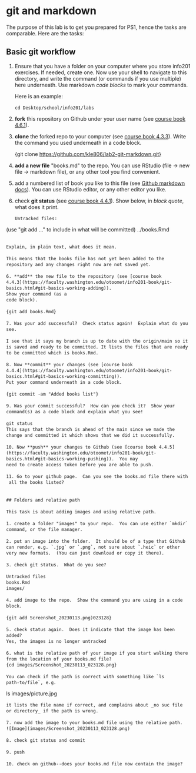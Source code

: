 # git and markdown

The purpose of this lab is to get you prepared for PS1, hence the
tasks are comparable.  Here are the tasks:

## Basic git workflow

1. Ensure that you have a folder on your computer where you store
   info201 exercises.  If needed, create one.  Now use your shell to
   navigate to this directory, and write the command (or commands if
   you use multiple) here underneath.  Use markdown _code blocks_ to
   mark your commands.
   
   Here is an example:
   ```
   cd Desktop/school/info201/labs
   ```

1. **fork** this repository on Github under your user name (see
   [course book 4.6.1](https://faculty.washington.edu/otoomet/info201-book/git-basics.html#forking-and-cloning)).

2. **clone** the forked repo to your computer (see [course
   book 4.3.3](https://faculty.washington.edu/otoomet/info201-book/git-basics.html#git-basics-getting-creating)).
   Write the command you
   used underneath in a code block.
  
   {git clone https://github.com/kle806/lab2-git-markdown.git}
   
3. **add a new file** "books.md" to the repo.  You can use RStudio
   (file -> new file -> markdown file), or any other tool you find
   convenient.
   
4. add a numbered list of book you like to this file
   (see [Github markdown
   docs](https://docs.github.com/en/get-started/writing-on-github/getting-started-with-writing-and-formatting-on-github/basic-writing-and-formatting-syntax)). 
   You can use
   RStudio editor, or any other editor you like.
   
5. check **git status** (see [course book
   4.4.1](https://faculty.washington.edu/otoomet/info201-book/git-basics.html#git-basics-situational-awareness)).
   Show below, in _block quote_, what does it print.
   ```
   Untracked files:
  (use "git add <file>..." to include in what will be committed)
        ../books.Rmd

   ```
   
   Explain, in plain text, what does it mean.
   
   This means that the books file has not yet been added to the repository and any changes right now are not saved yet.
   
6. **add** the new file to the repository (see [course book
  4.4.3](https://faculty.washington.edu/otoomet/info201-book/git-basics.html#git-basics-working-adding)).
  Show your command (as a
  code block).
  
  {git add books.Rmd}

7. Was your add successful?  Check status again!  Explain what do you
   see.
   
   I see that it says my branch is up to date with the origin/main so it is saved and ready to be committed. It lists the files that are ready to be committed which is books.Rmd.
   
8. Now **commit** your changes (see [course book
   4.4.4](https://faculty.washington.edu/otoomet/info201-book/git-basics.html#git-basics-working-committing)). 
   Put your command underneath in a code block.
   
   {git commit -am "Added books list"}
   
9. Was your commit successful?  How can you check it?  Show your
   command(s) as a code block and explain what you see!
   
   git status
   This says that the branch is ahead of the main since we made the change and committed it which shows that we did it successfully.
   
10. Now **push** your changes to Github (see [course book 4.4.5](https://faculty.washington.edu/otoomet/info201-book/git-basics.html#git-basics-working-pushing)).  You may
   need to create access token before you are able to push.
   
11. Go to your github page.  Can you see the books.md file there with
    all the books listed?


## Folders and relative path

This task is about adding images and using relative path.

1. create a folder "images" to your repo.  You can use either `mkdir`
   command, or the file manager.

2. put an image into the folder.  It should be of a type that Github
   can render, e.g. `.jpg` or `.png`, not sure about `.heic` or other
   very new formats.  (You can just download or copy it there).
   
3. check git status.  What do you see?

Untracked files
  books.Rmd
  images/

4. add image to the repo.  Show the command you are using in a code
   block.
   
   {git add Screenshot_20230113.png)023128}
   
5. check status again.  Does it indicate that the image has been
   added?
   Yes, the images is no longer untracked
   
6. what is the relative path of your image if you start walking there
   from the location of your books.md file?
   {cd images/Screenshot_20230113_023128.png}
   
   You can check if the path is correct with something like `ls
   path-to/file`, e.g.
   ```
   ls images/picture.jpg
   ```
   it lists the file name if correct, and complains about _no suc file
   or directory_ if the path is wrong.
   
7. now add the image to your books.md file using the relative path.
![Image](images/Screenshot_20230113_023128.png)

8. check git status and commit

9. push

10. check on github--does your books.md file now contain the image?

